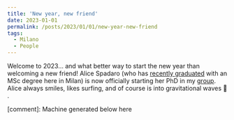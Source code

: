 ```yaml
---
title: 'New year, new friend'
date: 2023-01-01
permalink: /posts/2023/01/01/new-year-new-friend
tags:
  - Milano
  - People
---
```


Welcome to 2023… and what better way to start the new year than welcoming a new friend! Alice Spadaro (who has [recently graduated](<../../../../../index.html?p=5136>) with an MSc degree here in Milan) is now officially starting her PhD in my [group](<../../../../../index.html?p=2466>). Alice always smiles, likes surfing, and of course is into gravitational waves 🙂 .

[comment]: Machine generated below here
